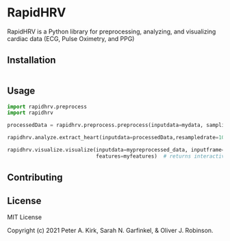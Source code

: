 # RapidHRV

RapidHRV is a Python library for preprocessing, analyzing, and visualizing cardiac data (ECG, Pulse Oximetry, and PPG)

## Installation



```bash

```

## Usage

```python
import rapidhrv.preprocess
import rapidhrv

processedData = rapidhrv.preprocess.preprocess(inputdata=mydata, samplingrate=250)  # returns upsampled, high-pass filtered, smoothed data

rapidhrv.analyze.extract_heart(inputdata=processedData,resampledrate=1000)  # returns dictionary with analyzed data

rapidhrv.visualize.visualize(inputdata=mypreprocessed_data, inputframe=myheartdata,
                             features=myfeatures)  # returns interactive matplotlib object, displaying time series BPM and RMSSD time series

```

## Contributing


## License
MIT License

Copyright (c) 2021 Peter A. Kirk, Sarah N. Garfinkel, & Oliver J. Robinson.
